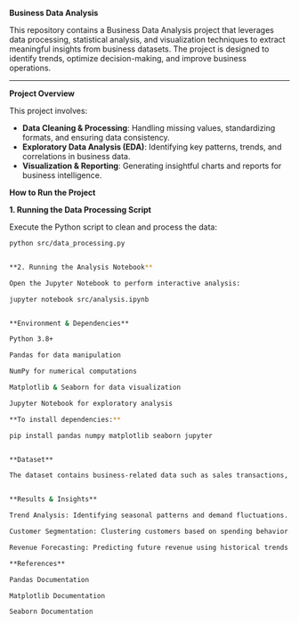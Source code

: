 **Business Data Analysis**

This repository contains a Business Data Analysis project that leverages data processing, statistical analysis, and visualization techniques to extract meaningful insights from business datasets. The project is designed to identify trends, optimize decision-making, and improve business operations.

---

**Project Overview**

This project involves:

- **Data Cleaning & Processing**: Handling missing values, standardizing formats, and ensuring data consistency.
- **Exploratory Data Analysis (EDA)**: Identifying key patterns, trends, and correlations in business data.
- **Visualization & Reporting**: Generating insightful charts and reports for business intelligence.

**How to Run the Project**

**1. Running the Data Processing Script**

Execute the Python script to clean and process the data:

```sh
python src/data_processing.py


**2. Running the Analysis Notebook**

Open the Jupyter Notebook to perform interactive analysis:

jupyter notebook src/analysis.ipynb


**Environment & Dependencies**

Python 3.8+

Pandas for data manipulation

NumPy for numerical computations

Matplotlib & Seaborn for data visualization

Jupyter Notebook for exploratory analysis

**To install dependencies:**

pip install pandas numpy matplotlib seaborn jupyter


**Dataset**

The dataset contains business-related data such as sales transactions, customer information, and product performance metrics. It is stored in the data/ directory.


**Results & Insights**

Trend Analysis: Identifying seasonal patterns and demand fluctuations.

Customer Segmentation: Clustering customers based on spending behavior.

Revenue Forecasting: Predicting future revenue using historical trends.

**References**

Pandas Documentation

Matplotlib Documentation

Seaborn Documentation